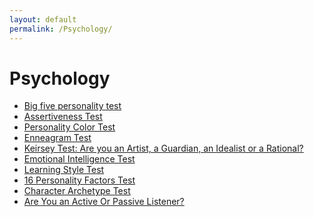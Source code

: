 ```yaml
---
layout: default
permalink: /Psychology/
---
```


<h1>Psychology</h1>
<ul>
  <li><a href="/big_five_test.html">Big five personality test</a></li>
  <li><a href="/assertiveness_test.html">Assertiveness Test</a></li>
  <li><a href="/color_test.html">Personality Color Test</a></li>
  <li><a href="/enneagram_test.html">Enneagram Test</a></li>
  <li><a href="/keirsey.html">Keirsey Test: Are you an Artist, a Guardian, an Idealist or a Rational?</a></li>
  <li><a href="/emotional_intelligence_test.html">Emotional Intelligence Test</a></li>
  <li><a href="/learning_style_test.html">Learning Style Test</a></li>
  <li><a href="/16pf.html">16 Personality Factors Test</a></li>
  <li><a href="/character_archetype_test.html">Character Archetype Test</a></li>
  <li><a href="/active_listener_test.html">Are You an Active Or Passive Listener?</a></li>
  <!-- Puoi aggiungere altri test qui -->
</ul>
